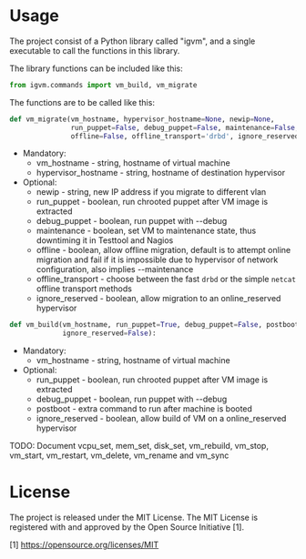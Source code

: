 # Usage

The project consist of a Python library called "igvm", and a single executable
to call the functions in this library.

The library functions can be included like this:

```python
from igvm.commands import vm_build, vm_migrate
```

The functions are to be called like this:

```python
def vm_migrate(vm_hostname, hypervisor_hostname=None, newip=None,
               run_puppet=False, debug_puppet=False, maintenance=False,
               offline=False, offline_transport='drbd', ignore_reserved=False):
```

* Mandatory:
    * vm_hostname - string, hostname of virtual machine
    * hypervisor_hostname - string, hostname of destination hypervisor
* Optional:
    * newip - string, new IP address if you migrate to different vlan
    * run_puppet - boolean, run chrooted puppet after VM image is extracted
    * debug_puppet - boolean, run puppet with --debug
    * maintenance - boolean, set VM to maintenance state, thus downtiming it in
      Testtool and Nagios
    * offline - boolean, allow offline migration, default is to attempt online
      migration and fail if it is impossible due to hypervisor of network
      configuration, also implies --maintenance
    * offline_transport - choose between the fast `drbd` or the simple `netcat`
      offline transport methods
    * ignore_reserved - boolean, allow migration to an online_reserved
      hypervisor

```python
def vm_build(vm_hostname, run_puppet=True, debug_puppet=False, postboot=None,          
             ignore_reserved=False):
```

* Mandatory:
    * vm_hostname - string, hostname of virtual machine
* Optional:
    * run_puppet - boolean, run chrooted puppet after VM image is extracted
    * debug_puppet - boolean, run puppet with --debug
    * postboot - extra command to run after machine is booted
    * ignore_reserved - boolean, allow build of VM on a online_reserved
      hypervisor

TODO: Document vcpu_set, mem_set, disk_set, vm_rebuild, vm_stop, vm_start,
vm_restart, vm_delete, vm_rename and vm_sync

# License

The project is released under the MIT License.  The MIT License is registered
with and approved by the Open Source Initiative [1].

[1] https://opensource.org/licenses/MIT
